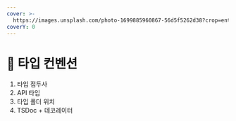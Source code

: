 ```yaml
---
cover: >-
  https://images.unsplash.com/photo-1699885960867-56d5f5262d38?crop=entropy&cs=srgb&fm=jpg&ixid=M3wxOTcwMjR8MHwxfHNlYXJjaHwxfHx0eXBlc2NyaXB0fGVufDB8fHx8MTc0MjA5MzY2NXww&ixlib=rb-4.0.3&q=85
coverY: 0
---
```


# 🩻 타입 컨벤션

1. 타입 접두사
2. API 타입
3. 타입 폴더 위치
4. TSDoc + 데코레이터
